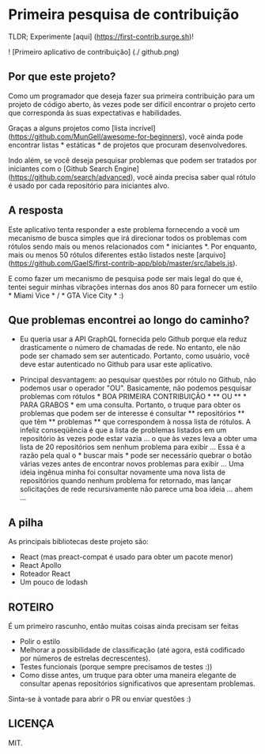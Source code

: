 # Primeira pesquisa de contribuição


TLDR; Experimente [aqui] (https://first-contrib.surge.sh)!

! [Primeiro aplicativo de contribuição] (./ github.png)

## Por que este projeto?

Como um programador que deseja fazer sua primeira contribuição para um projeto de código aberto, às vezes pode ser difícil encontrar o projeto certo que corresponda às suas expectativas e habilidades.

Graças a alguns projetos como [lista incrível] (https://github.com/MunGell/awesome-for-beginners), você ainda pode encontrar listas * estáticas * de projetos que procuram desenvolvedores.

Indo além, se você deseja pesquisar problemas que podem ser tratados por iniciantes com o [Github Search Engine] (https://github.com/search/advanced), você ainda precisa saber qual rótulo é usado por cada repositório para iniciantes alvo.

## A resposta

Este aplicativo tenta responder a este problema fornecendo a você um mecanismo de busca simples que irá direcionar todos os problemas com rótulos sendo mais ou menos relacionados com * iniciantes *. Por enquanto, mais ou menos 50 rótulos diferentes estão listados neste [arquivo] (https://github.com/GaelS/first-contrib-app/blob/master/src/labels.js).

E como fazer um mecanismo de pesquisa pode ser mais legal do que é, tentei seguir minhas vibrações internas dos anos 80 para fornecer um estilo * Miami Vice * / * GTA Vice City * :)

## Que problemas encontrei ao longo do caminho?

 - Eu queria usar a API GraphQL fornecida pelo Github porque ela reduz drasticamente o número de chamadas de rede. No entanto, ele não pode ser chamado sem ser autenticado. Portanto, como usuário, você deve estar autenticado no Github para usar este aplicativo.
 
 - Principal desvantagem: ao pesquisar questões por rótulo no Github, não podemos usar o operador "OU". Basicamente, não podemos pesquisar problemas com rótulos * BOA PRIMEIRA CONTRIBUIÇÃO * ** OU ** * PARA GRABOS * em uma consulta. Portanto, o truque para obter os problemas que podem ser de interesse é consultar ** repositórios ** que têm ** problemas ** que correspondem à nossa lista de rótulos. A infeliz conseqüência é que a lista de problemas listados em um repositório às vezes pode estar vazia ... o que às vezes leva a obter uma lista de 20 repositórios sem nenhum problema para exibir ... Essa é a razão pela qual o * buscar mais * pode ser necessário quebrar o botão várias vezes antes de encontrar novos problemas para exibir ...
 Uma ideia ingênua minha foi consultar novamente uma nova lista de repositórios quando nenhum problema for retornado, mas lançar solicitações de rede recursivamente não parece uma boa ideia ... ahem ...

## A pilha

As principais bibliotecas deste projeto são:

- React (mas preact-compat é usado para obter um pacote menor)
- React Apollo
- Roteador React
- Um pouco de lodash

## ROTEIRO

É um primeiro rascunho, então muitas coisas ainda precisam ser feitas

 - Polir o estilo
 - Melhorar a possibilidade de classificação (até agora, está codificado por números de estrelas decrescentes).
 - Testes funcionais (porque sempre precisamos de testes :))
 - Como disse antes, um truque para obter uma maneira elegante de consultar apenas repositórios significativos que apresentam problemas.

Sinta-se à vontade para abrir o PR ou enviar questões :)

## LICENÇA

MIT.
